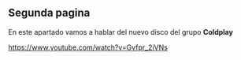 ## Segunda pagina 

En este apartado vamos a hablar del nuevo disco del grupo **Coldplay** 

<https://www.youtube.com/watch?v=Gvfpr_2iVNs>
